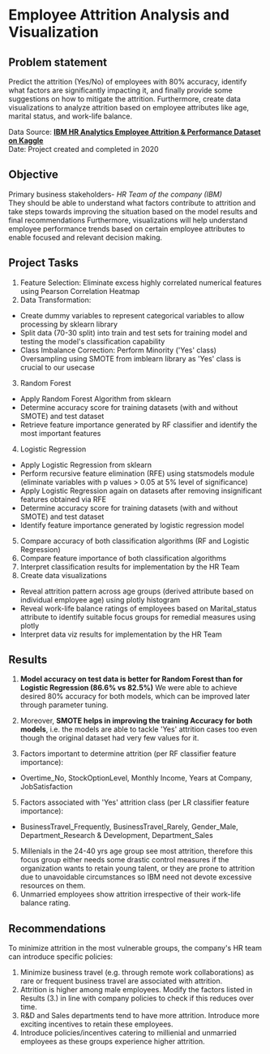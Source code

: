 # Employee Attrition Analysis and Visualization

## Problem statement
Predict the attrition (Yes/No) of employees with 80% accuracy, identify what factors are significantly impacting it, and finally provide some suggestions on how to mitigate the attrition. 
Furthermore, create data visualizations to analyze attrition based on employee attributes like age, marital status, and work-life balance.

Data Source: <a href="https://www.kaggle.com/pavansubhasht/ibm-hr-analytics-attrition-dataset" target="_blank">**IBM HR Analytics Employee Attrition & Performance Dataset on Kaggle**</a>
<br>Date: Project created and completed in 2020


## Objective

Primary business stakeholders- *HR Team of the company (IBM)*
<br>They should be able to understand what factors contribute to attrition and take steps towards improving the situation based on the model results and final recommendations
Furthermore, visualizations will help understand employee performance trends based on certain employee attributes to enable focused and relevant decision making.

## Project Tasks
1. Feature Selection: Eliminate excess highly correlated numerical features using Pearson Correlation Heatmap
2. Data Transformation:
- Create dummy variables to represent categorical variables to allow processing by sklearn library
- Split data (70-30 split) into train and test sets for training model and testing the model's classification capability
- Class Imbalance Correction: Perform Minority ('Yes' class) Oversampling using SMOTE from imblearn library as 'Yes' class is crucial to our usecase
3. Random Forest
- Apply Random Forest Algorithm from sklearn
- Determine accuracy score for training datasets (with and without SMOTE) and test dataset
- Retrieve feature importance generated by RF classifier and identify the most important features
4. Logistic Regression
- Apply Logistic Regression from sklearn
- Perform recursive feature elimination (RFE) using statsmodels module (eliminate variables with p values > 0.05 at 5% level of significance)
- Apply Logistic Regression again on datasets after removing insignificant features obtained via RFE
- Determine accuracy score for training datasets (with and without SMOTE) and test dataset
- Identify feature importance generated by logistic regression model
5. Compare accuracy of both classification algorithms (RF and Logistic Regression)
6. Compare feature importance of both classification algorithms
7. Interpret classification results for implementation by the HR Team
8. Create data visualizations
- Reveal attrition pattern across age groups (derived attribute based on individual employee age) using plotly histogram
- Reveal work-life balance ratings of employees based on Marital_status attribute to identify suitable focus groups for remedial measures using plotly 
- Interpret data viz results for implementation by the HR Team

## Results 

1. **Model accuracy on test data is better for Random Forest than for Logistic Regression (86.6% vs 82.5%)**
We were able to achieve desired 80% accuracy for both models, which can be improved later through parameter tuning.

2. Moreover, **SMOTE helps in improving the training Accuracy for both models**, i.e. the models are able to tackle 'Yes' attrition cases too even though the original dataset had very few values for it.
3. Factors important to determine attrition (per RF classifier feature importance):
* Overtime_No, StockOptionLevel, Monthly Income, Years at Company, JobSatisfaction
5. Factors associated with 'Yes' attrition class (per LR classifier feature importance):
* BusinessTravel_Frequently, BusinessTravel_Rarely, Gender_Male, Department_Research & Development, Department_Sales
5. Millenials in the 24-40 yrs age group see most attrition, therefore this focus group either needs some drastic control measures if the organization wants to retain young talent, or they are prone to attrition due to unavoidable circumstances so IBM need not devote excessive resources on them.
6. Unmarried employees show attrition irrespective of their work-life balance rating.

## Recommendations

To minimize attrition in the most vulnerable groups, the company's HR team can introduce specific policies:
1. Minimize business travel (e.g. through remote work collaborations) as rare or frequent business travel are associated with attrition.
2. Attrition is higher among male employees. Modify the factors listed in Results (3.) in line with company policies to check if this reduces over time.
3. R&D and Sales departments tend to have more attrition. Introduce more exciting incentives to retain these employees.
4. Introduce policies/incentives catering to millienial and unmarried employees as these groups experience higher attrition.


